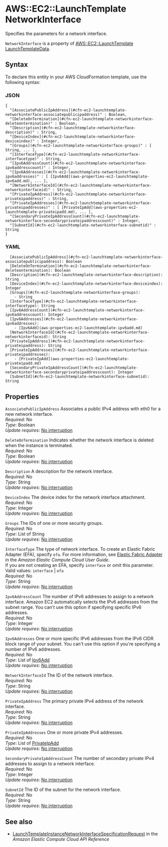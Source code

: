 # AWS::EC2::LaunchTemplate NetworkInterface<a name="aws-properties-ec2-launchtemplate-networkinterface"></a>

Specifies the parameters for a network interface\.

`NetworkInterface` is a property of [AWS::EC2::LaunchTemplate LaunchTemplateData](https://docs.aws.amazon.com/AWSCloudFormation/latest/UserGuide/aws-properties-ec2-launchtemplate-launchtemplatedata.html)\.

## Syntax<a name="aws-properties-ec2-launchtemplate-networkinterface-syntax"></a>

To declare this entity in your AWS CloudFormation template, use the following syntax:

### JSON<a name="aws-properties-ec2-launchtemplate-networkinterface-syntax.json"></a>

```
{
  "[AssociatePublicIpAddress](#cfn-ec2-launchtemplate-networkinterface-associatepublicipaddress)" : Boolean,
  "[DeleteOnTermination](#cfn-ec2-launchtemplate-networkinterface-deleteontermination)" : Boolean,
  "[Description](#cfn-ec2-launchtemplate-networkinterface-description)" : String,
  "[DeviceIndex](#cfn-ec2-launchtemplate-networkinterface-deviceindex)" : Integer,
  "[Groups](#cfn-ec2-launchtemplate-networkinterface-groups)" : [ String, ... ],
  "[InterfaceType](#cfn-ec2-launchtemplate-networkinterface-interfacetype)" : String,
  "[Ipv6AddressCount](#cfn-ec2-launchtemplate-networkinterface-ipv6addresscount)" : Integer,
  "[Ipv6Addresses](#cfn-ec2-launchtemplate-networkinterface-ipv6addresses)" : [ [Ipv6Add](aws-properties-ec2-launchtemplate-ipv6add.md), ... ],
  "[NetworkInterfaceId](#cfn-ec2-launchtemplate-networkinterface-networkinterfaceid)" : String,
  "[PrivateIpAddress](#cfn-ec2-launchtemplate-networkinterface-privateipaddress)" : String,
  "[PrivateIpAddresses](#cfn-ec2-launchtemplate-networkinterface-privateipaddresses)" : [ [PrivateIpAdd](aws-properties-ec2-launchtemplate-privateipadd.md), ... ],
  "[SecondaryPrivateIpAddressCount](#cfn-ec2-launchtemplate-networkinterface-secondaryprivateipaddresscount)" : Integer,
  "[SubnetId](#cfn-ec2-launchtemplate-networkinterface-subnetid)" : String
}
```

### YAML<a name="aws-properties-ec2-launchtemplate-networkinterface-syntax.yaml"></a>

```
  [AssociatePublicIpAddress](#cfn-ec2-launchtemplate-networkinterface-associatepublicipaddress): Boolean
  [DeleteOnTermination](#cfn-ec2-launchtemplate-networkinterface-deleteontermination): Boolean
  [Description](#cfn-ec2-launchtemplate-networkinterface-description): String
  [DeviceIndex](#cfn-ec2-launchtemplate-networkinterface-deviceindex): Integer
  [Groups](#cfn-ec2-launchtemplate-networkinterface-groups): 
    - String
  [InterfaceType](#cfn-ec2-launchtemplate-networkinterface-interfacetype): String
  [Ipv6AddressCount](#cfn-ec2-launchtemplate-networkinterface-ipv6addresscount): Integer
  [Ipv6Addresses](#cfn-ec2-launchtemplate-networkinterface-ipv6addresses): 
    - [Ipv6Add](aws-properties-ec2-launchtemplate-ipv6add.md)
  [NetworkInterfaceId](#cfn-ec2-launchtemplate-networkinterface-networkinterfaceid): String
  [PrivateIpAddress](#cfn-ec2-launchtemplate-networkinterface-privateipaddress): String
  [PrivateIpAddresses](#cfn-ec2-launchtemplate-networkinterface-privateipaddresses): 
    - [PrivateIpAdd](aws-properties-ec2-launchtemplate-privateipadd.md)
  [SecondaryPrivateIpAddressCount](#cfn-ec2-launchtemplate-networkinterface-secondaryprivateipaddresscount): Integer
  [SubnetId](#cfn-ec2-launchtemplate-networkinterface-subnetid): String
```

## Properties<a name="aws-properties-ec2-launchtemplate-networkinterface-properties"></a>

`AssociatePublicIpAddress`  <a name="cfn-ec2-launchtemplate-networkinterface-associatepublicipaddress"></a>
Associates a public IPv4 address with eth0 for a new network interface\.  
*Required*: No  
*Type*: Boolean  
*Update requires*: [No interruption](https://docs.aws.amazon.com/AWSCloudFormation/latest/UserGuide/using-cfn-updating-stacks-update-behaviors.html#update-no-interrupt)

`DeleteOnTermination`  <a name="cfn-ec2-launchtemplate-networkinterface-deleteontermination"></a>
Indicates whether the network interface is deleted when the instance is terminated\.  
*Required*: No  
*Type*: Boolean  
*Update requires*: [No interruption](https://docs.aws.amazon.com/AWSCloudFormation/latest/UserGuide/using-cfn-updating-stacks-update-behaviors.html#update-no-interrupt)

`Description`  <a name="cfn-ec2-launchtemplate-networkinterface-description"></a>
A description for the network interface\.  
*Required*: No  
*Type*: String  
*Update requires*: [No interruption](https://docs.aws.amazon.com/AWSCloudFormation/latest/UserGuide/using-cfn-updating-stacks-update-behaviors.html#update-no-interrupt)

`DeviceIndex`  <a name="cfn-ec2-launchtemplate-networkinterface-deviceindex"></a>
The device index for the network interface attachment\.  
*Required*: No  
*Type*: Integer  
*Update requires*: [No interruption](https://docs.aws.amazon.com/AWSCloudFormation/latest/UserGuide/using-cfn-updating-stacks-update-behaviors.html#update-no-interrupt)

`Groups`  <a name="cfn-ec2-launchtemplate-networkinterface-groups"></a>
The IDs of one or more security groups\.  
*Required*: No  
*Type*: List of String  
*Update requires*: [No interruption](https://docs.aws.amazon.com/AWSCloudFormation/latest/UserGuide/using-cfn-updating-stacks-update-behaviors.html#update-no-interrupt)

`InterfaceType`  <a name="cfn-ec2-launchtemplate-networkinterface-interfacetype"></a>
The type of network interface\. To create an Elastic Fabric Adapter \(EFA\), specify `efa`\. For more information, see [Elastic Fabric Adapter](https://docs.aws.amazon.com/AWSEC2/latest/UserGuide/efa.html) in the *Amazon Elastic Compute Cloud User Guide*\.  
If you are not creating an EFA, specify `interface` or omit this parameter\.  
Valid values: `interface` \| `efa`   
*Required*: No  
*Type*: String  
*Update requires*: [No interruption](https://docs.aws.amazon.com/AWSCloudFormation/latest/UserGuide/using-cfn-updating-stacks-update-behaviors.html#update-no-interrupt)

`Ipv6AddressCount`  <a name="cfn-ec2-launchtemplate-networkinterface-ipv6addresscount"></a>
The number of IPv6 addresses to assign to a network interface\. Amazon EC2 automatically selects the IPv6 addresses from the subnet range\. You can't use this option if specifying specific IPv6 addresses\.  
*Required*: No  
*Type*: Integer  
*Update requires*: [No interruption](https://docs.aws.amazon.com/AWSCloudFormation/latest/UserGuide/using-cfn-updating-stacks-update-behaviors.html#update-no-interrupt)

`Ipv6Addresses`  <a name="cfn-ec2-launchtemplate-networkinterface-ipv6addresses"></a>
One or more specific IPv6 addresses from the IPv6 CIDR block range of your subnet\. You can't use this option if you're specifying a number of IPv6 addresses\.  
*Required*: No  
*Type*: List of [Ipv6Add](aws-properties-ec2-launchtemplate-ipv6add.md)  
*Update requires*: [No interruption](https://docs.aws.amazon.com/AWSCloudFormation/latest/UserGuide/using-cfn-updating-stacks-update-behaviors.html#update-no-interrupt)

`NetworkInterfaceId`  <a name="cfn-ec2-launchtemplate-networkinterface-networkinterfaceid"></a>
The ID of the network interface\.  
*Required*: No  
*Type*: String  
*Update requires*: [No interruption](https://docs.aws.amazon.com/AWSCloudFormation/latest/UserGuide/using-cfn-updating-stacks-update-behaviors.html#update-no-interrupt)

`PrivateIpAddress`  <a name="cfn-ec2-launchtemplate-networkinterface-privateipaddress"></a>
The primary private IPv4 address of the network interface\.  
*Required*: No  
*Type*: String  
*Update requires*: [No interruption](https://docs.aws.amazon.com/AWSCloudFormation/latest/UserGuide/using-cfn-updating-stacks-update-behaviors.html#update-no-interrupt)

`PrivateIpAddresses`  <a name="cfn-ec2-launchtemplate-networkinterface-privateipaddresses"></a>
One or more private IPv4 addresses\.  
*Required*: No  
*Type*: List of [PrivateIpAdd](aws-properties-ec2-launchtemplate-privateipadd.md)  
*Update requires*: [No interruption](https://docs.aws.amazon.com/AWSCloudFormation/latest/UserGuide/using-cfn-updating-stacks-update-behaviors.html#update-no-interrupt)

`SecondaryPrivateIpAddressCount`  <a name="cfn-ec2-launchtemplate-networkinterface-secondaryprivateipaddresscount"></a>
The number of secondary private IPv4 addresses to assign to a network interface\.  
*Required*: No  
*Type*: Integer  
*Update requires*: [No interruption](https://docs.aws.amazon.com/AWSCloudFormation/latest/UserGuide/using-cfn-updating-stacks-update-behaviors.html#update-no-interrupt)

`SubnetId`  <a name="cfn-ec2-launchtemplate-networkinterface-subnetid"></a>
The ID of the subnet for the network interface\.  
*Required*: No  
*Type*: String  
*Update requires*: [No interruption](https://docs.aws.amazon.com/AWSCloudFormation/latest/UserGuide/using-cfn-updating-stacks-update-behaviors.html#update-no-interrupt)

## See also<a name="aws-properties-ec2-launchtemplate-networkinterface--seealso"></a>
+  [ LaunchTemplateInstanceNetworkInterfaceSpecificationRequest](https://docs.aws.amazon.com/AWSEC2/latest/APIReference/API_LaunchTemplateInstanceNetworkInterfaceSpecificationRequest.html) in the *Amazon Elastic Compute Cloud API Reference* 